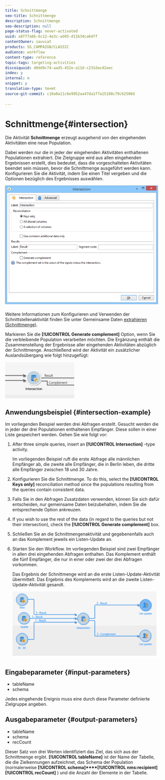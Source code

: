 ```yaml
---
title: Schnittmenge
seo-title: Schnittmenge
description: Schnittmenge
seo-description: null
page-status-flag: never-activated
uuid: a8ff7a66-6c12-4e3c-ad45-d11b34ca64ff
contentOwner: sauviat
products: SG_CAMPAIGN/CLASSIC
audience: workflow
content-type: reference
topic-tags: targeting-activities
discoiquuid: d0dd9c74-aad5-452e-a11d-c231dacd2aec
index: y
internal: n
snippet: y
translation-type: tm+mt
source-git-commit: c10a0a11c6e9952aa47da1f7a15188c79c62508d

---
```



# Schnittmenge{#intersection}

Die Aktivität **Schnittmenge** erzeugt ausgehend von den eingehenden Aktivitäten eine neue Population.

Dabei werden nur die in jeder der eingehenden Aktivitäten enthaltenen Populationen extrahiert. Die Zielgruppe wird aus allen eingehenden Ergebnissen erstellt, dies bedeutet, dass die vorgeschalteten Aktivitäten beendet sein müssen, bevor die Schnittmenge ausgeführt werden kann. Konfigurieren Sie die Aktivität, indem Sie einen Titel vergeben und die Optionen bezüglich des Ergebnisses auswählen.

![](assets/s_user_segmentation_inter.png)

Weitere Informationen zum Konfigurieren und Verwenden der Schnittstellenaktivität finden Sie unter Gemeinsame Daten [extrahieren (Schnittmenge)](../../workflow/using/targeting-data.md#extracting-joint-data--intersection-).

Markieren Sie die **[!UICONTROL Generate complement]** Option, wenn Sie die verbleibende Population verarbeiten möchten. Die Ergänzung enthält die Zusammenstellung der Ergebnisse aller eingehenden Aktivitäten abzüglich der Schnittmenge. Anschließend wird der Aktivität ein zusätzlicher Auslandsübergang wie folgt hinzugefügt:

![](assets/s_user_segmentation_inter_compl.png)

## Anwendungsbeispiel {#intersection-example}

Im vorliegenden Beispiel werden drei Abfragen erstellt. Gesucht werden die in jeder der drei Populationen enthaltenen Empfänger. Diese sollen in einer Liste gespeichert werden. Gehen Sie wie folgt vor:

1. After three simple queries, insert an **[!UICONTROL Intersection]** -type activity.

   Im vorliegenden Beispiel ruft die erste Abfrage alle männlichen Empfänger ab, die zweite alle Empfänger, die in Berlin leben, die dritte alle Empfänger zwischen 18 und 30 Jahre.

1. Konfigurieren Sie die Schnittmenge. To do this, select the **[!UICONTROL Keys only]** reconciliation method since the populations resulting from the queries contain consistent data.
1. Falls Sie in den Abfragen Zusatzdaten verwenden, können Sie sich dafür entscheiden, nur gemeinsame Daten beizubehalten, indem Sie die entsprechende Option ankreuzen.
1. If you wish to use the rest of the data (in regard to the queries but not their intersection), check the **[!UICONTROL Generate complement]** box.
1. Schließen Sie an die Schnittmengenaktivität und gegebenenfalls auch an das Komplement jeweils ein Listen-Update an.
1. Starten Sie den Workflow. Im vorliegenden Beispiel sind zwei Empfänger in allen drei eingehenden Abfragen enthalten. Das Komplement enthält die fünf Empfänger, die nur in einer oder zwei der drei Abfragen vorkommen.

   Das Ergebnis der Schnittmenge wird an die erste Listen-Update-Aktivität übermittelt. Das Ergebnis des Komplements wird an die zweite Listen-Update-Aktivität gesandt.

   ![](assets/intersection_example.png)

## Eingabeparameter {#input-parameters}

* tableName
* schema

Jedes eingehende Ereignis muss eine durch diese Parameter definierte Zielgruppe angeben.

## Ausgabeparameter {#output-parameters}

* tableName
* schema
* recCount

Dieser Satz von drei Werten identifiziert das Ziel, das sich aus der Schnittmenge ergibt. **[!UICONTROL tableName]** ist der Name der Tabelle, die die Zielkennungen aufzeichnet, das Schema der Population (normalerweise **[!UICONTROL schema]****[!UICONTROL nms:recipient]** **[!UICONTROL recCount]** ) und die Anzahl der Elemente in der Tabelle.
